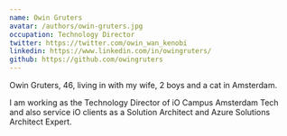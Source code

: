 ```yaml
---
name: Owin Gruters
avatar: /authors/owin-gruters.jpg
occupation: Technology Director
twitter: https://twitter.com/owin_wan_kenobi
linkedin: https://www.linkedin.com/in/owingruters/
github: https://github.com/owingruters
---
```


Owin Gruters, 46, living in with my wife, 2 boys and a cat in Amsterdam.

I am working as the Technology Director of iO Campus Amsterdam Tech and also service iO clients as a Solution Architect and Azure Solutions Architect Expert.
